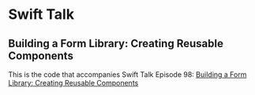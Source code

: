 # Swift Talk
## Building a Form Library: Creating Reusable Components

This is the code that accompanies Swift Talk Episode 98: [Building a Form Library: Creating Reusable Components](https://talk.objc.io/episodes/S01E99-building-a-form-library-creating-reusable-components)
